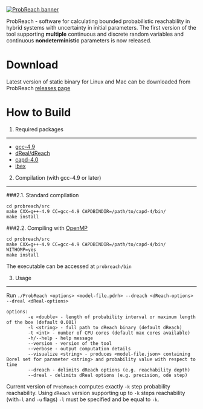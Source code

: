 <a href="http://homepages.cs.ncl.ac.uk/f.shmarov/probreach/" target="_blank">
        <img style="align:center" src="http://homepages.cs.ncl.ac.uk/f.shmarov/probreach/img/banner-alt.gif" alt="ProbReach banner"/>
</a>

ProbReach - software for calculating bounded probabilistic reachability in hybrid systems with uncertainty in initial parameters. The first version of the tool supporting **multiple** continuous and discrete random variables and continuous **nondeterministic** parameters is now released.

Download
====================
Latest version of static binary for Linux and Mac can be downloaded from ProbReach [releases page](https://github.com/dreal/probreach/releases)

How to Build
====================

1. Required packages
--------------------
- [gcc-4.9](https://gcc.gnu.org/gcc-4.9/)
- [dReal/dReach](https://github.com/dreal/dreal)
- [capd-4.0](http://capd.ii.uj.edu.pl/)
- [ibex](http://www.ibex-lib.org/)
2. Compilation (with gcc-4.9 or later)
--------------------

###2.1. Standard compilation
```
cd probreach/src
make CXX=g++-4.9 CC=gcc-4.9 CAPDBINDIR=/path/to/capd-4/bin/
make install
```
###2.2. Compiling with [OpenMP](http://www.openmp.org/)
```
cd probreach/src
make CXX=g++-4.9 CC=gcc-4.9 CAPDBINDIR=/path/to/capd-4/bin/ WITHOMP=yes
make install
```
The executable can be accessed at `probreach/bin`

3. Usage
--------------------
Run ```./ProbReach <options> <model-file.pdrh> --dreach <dReach-options> --dreal <dReal-options>```

```
options:
        -e <double> - length of probability interval or maximum length of the box (default 0.001)
        -l <string> - full path to dReach binary (default dReach)
        -t <int> - number of CPU cores (default max cores available)
        -h/--help - help message
        --version - version of the tool
        --verbose - output computation details
        --visualize <string> - produces <model-file.json> containing Borel set for parameter <string> and probability value with respect to time
        --dreach - delimits dReach options (e.g. reachability depth)
        --dreal - delimits dReal options (e.g. precision, ode step)
```

Current version of ```ProbReach``` computes exactly ```-k``` step probability reachability. Using ```dReach``` version supporting up to ```-k``` steps reachability (with```-l``` and ```-u``` flags) ```-l``` must be specified and be equal to ```-k```.
